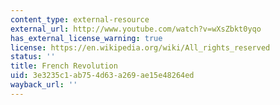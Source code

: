 ```yaml
---
content_type: external-resource
external_url: http://www.youtube.com/watch?v=wXsZbkt0yqo
has_external_license_warning: true
license: https://en.wikipedia.org/wiki/All_rights_reserved
status: ''
title: French Revolution
uid: 3e3235c1-ab75-4d63-a269-ae15e48264ed
wayback_url: ''
---
```

